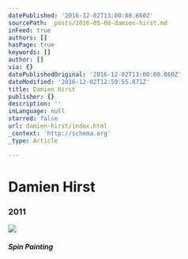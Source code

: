 ```yaml
---
datePublished: '2016-12-02T13:00:08.860Z'
sourcePath: _posts/2016-05-08-damien-hirst.md
inFeed: true
authors: []
hasPage: true
keywords: []
author: []
via: {}
datePublishedOriginal: '2016-12-02T13:00:08.860Z'
dateModified: '2016-12-02T12:59:55.871Z'
title: Damien Hirst
publisher: {}
description: ''
inLanguage: null
starred: false
url: damien-hirst/index.html
_context: 'http://schema.org'
_type: Article

---
```

# Damien Hirst

### 2011
![](https://the-grid-user-content.s3-us-west-2.amazonaws.com/969ac389-2594-4ed2-807b-37b339c63fc3.png)

##### Spin Painting